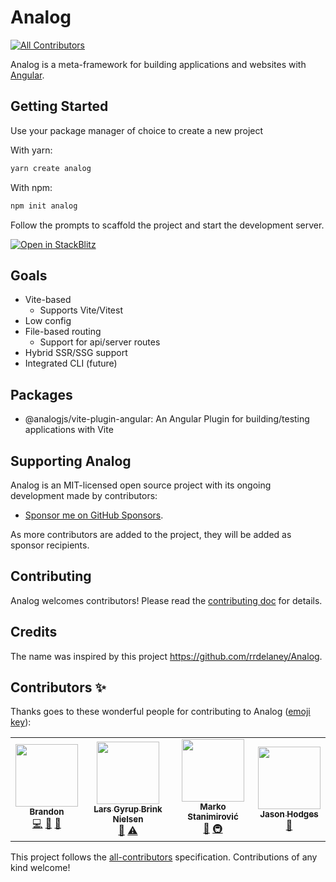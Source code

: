 # Analog
<!-- ALL-CONTRIBUTORS-BADGE:START - Do not remove or modify this section -->
[![All Contributors](https://img.shields.io/badge/all_contributors-4-orange.svg?style=flat-square)](#contributors-)
<!-- ALL-CONTRIBUTORS-BADGE:END -->

Analog is a meta-framework for building applications and websites with [Angular](https://angular.io).

## Getting Started

Use your package manager of choice to create a new project

With yarn:

```sh
yarn create analog
```

With npm:

```sh
npm init analog
```

Follow the prompts to scaffold the project and start the development server.

[![Open in StackBlitz](https://developer.stackblitz.com/img/open_in_stackblitz.svg)](https://stackblitz.com/github/analogjs/analog/tree/main/packages/create-analog/template-angular-v14?file=vite.config.ts&preset=node)

## Goals

- Vite-based
  - Supports Vite/Vitest
- Low config
- File-based routing
  - Support for api/server routes
- Hybrid SSR/SSG support
- Integrated CLI (future)

## Packages

- @analogjs/vite-plugin-angular: An Angular Plugin for building/testing applications with Vite

## Supporting Analog

Analog is an MIT-licensed open source project with its ongoing development made by contributors:

- [Sponsor me on GitHub Sponsors](https://github.com/sponsors/brandonroberts).

As more contributors are added to the project, they will be added as sponsor recipients.

## Contributing

Analog welcomes contributors! Please read the [contributing doc](https://github.com/analogjs/analog/blob/main/CONTRIBUTING.md) for details.

## Credits

The name was inspired by this project https://github.com/rrdelaney/Analog. 

## Contributors ✨

Thanks goes to these wonderful people for contributing to Analog ([emoji key](https://allcontributors.org/docs/en/emoji-key)):

<!-- ALL-CONTRIBUTORS-LIST:START - Do not remove or modify this section -->
<!-- prettier-ignore-start -->
<!-- markdownlint-disable -->
<table>
  <tr>
    <td align="center"><a href="https://brandonroberts.dev"><img src="https://avatars.githubusercontent.com/u/42211?v=4?s=100" width="100px;" alt=""/><br /><sub><b>Brandon</b></sub></a><br /><a href="https://github.com/analogjs/analog/commits?author=brandonroberts" title="Code">💻</a> <a href="https://github.com/analogjs/analog/commits?author=brandonroberts" title="Documentation">📖</a> <a href="#ideas-brandonroberts" title="Ideas, Planning, & Feedback">🤔</a></td>
    <td align="center"><a href="https://dev.to/layzee"><img src="https://avatars.githubusercontent.com/u/6364586?v=4?s=100" width="100px;" alt=""/><br /><sub><b>Lars Gyrup Brink Nielsen</b></sub></a><br /><a href="https://github.com/analogjs/analog/commits?author=LayZeeDK" title="Documentation">📖</a> <a href="https://github.com/analogjs/analog/commits?author=LayZeeDK" title="Tests">⚠️</a></td>
    <td align="center"><a href="https://dev.to/markostanimirovic"><img src="https://avatars.githubusercontent.com/u/17877290?v=4?s=100" width="100px;" alt=""/><br /><sub><b>Marko Stanimirović</b></sub></a><br /><a href="#tool-markostanimirovic" title="Tools">🔧</a> <a href="#infra-markostanimirovic" title="Infrastructure (Hosting, Build-Tools, etc)">🚇</a></td>
    <td align="center"><a href="https://github.com/jasonhodges"><img src="https://avatars.githubusercontent.com/u/1988476?v=4?s=100" width="100px;" alt=""/><br /><sub><b>Jason Hodges</b></sub></a><br /><a href="https://github.com/analogjs/analog/commits?author=jasonhodges" title="Documentation">📖</a></td>
  </tr>
</table>

<!-- markdownlint-restore -->
<!-- prettier-ignore-end -->

<!-- ALL-CONTRIBUTORS-LIST:END -->

This project follows the [all-contributors](https://github.com/all-contributors/all-contributors) specification. Contributions of any kind welcome!
